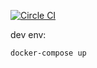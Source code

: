 [![Circle CI](https://circleci.com/gh/gleeb/prodbox/tree/master.svg?style=svg)](https://circleci.com/gh/gleeb/prodbox/tree/master)

dev env:
``` 
docker-compose up 
``` 
